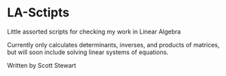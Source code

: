 # LA-Sctipts
Little assorted scripts for checking my work in Linear Algebra

Currently only calculates determinants, inverses, and products of matrices, but will soon include solving linear systems of equations.

Written by Scott Stewart
